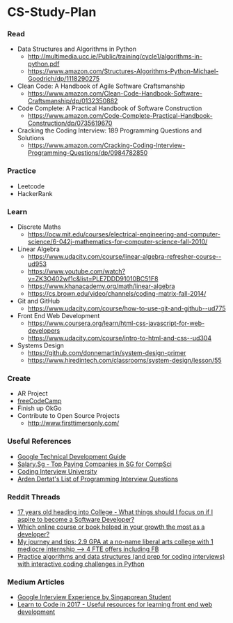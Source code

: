 # CS-Study-Plan

### Read
* Data Structures and Algorithms in Python
  * http://multimedia.ucc.ie/Public/training/cycle1/algorithms-in-python.pdf
  * https://www.amazon.com/Structures-Algorithms-Python-Michael-Goodrich/dp/1118290275
* Clean Code: A Handbook of Agile Software Craftsmanship
  * https://www.amazon.com/Clean-Code-Handbook-Software-Craftsmanship/dp/0132350882
* Code Complete: A Practical Handbook of Software Construction
  * https://www.amazon.com/Code-Complete-Practical-Handbook-Construction/dp/0735619670
* Cracking the Coding Interview: 189 Programming Questions and Solutions
  * https://www.amazon.com/Cracking-Coding-Interview-Programming-Questions/dp/0984782850
  
 ### Practice
 * Leetcode
 * HackerRank
 
### Learn
* Discrete Maths
  * https://ocw.mit.edu/courses/electrical-engineering-and-computer-science/6-042j-mathematics-for-computer-science-fall-2010/
* Linear Algebra
  * https://www.udacity.com/course/linear-algebra-refresher-course--ud953
  * https://www.youtube.com/watch?v=ZK3O402wf1c&list=PLE7DDD91010BC51F8
  * https://www.khanacademy.org/math/linear-algebra
  * https://cs.brown.edu/video/channels/coding-matrix-fall-2014/
* Git and GitHub
  * https://www.udacity.com/course/how-to-use-git-and-github--ud775
* Front End Web Development
  * https://www.coursera.org/learn/html-css-javascript-for-web-developers
  * https://www.udacity.com/course/intro-to-html-and-css--ud304
* Systems Design
  * https://github.com/donnemartin/system-design-primer
  * https://www.hiredintech.com/classrooms/system-design/lesson/55
  
### Create
* AR Project
* [freeCodeCamp](https://www.freecodecamp.com/)
* Finish up OkGo
* Contribute to Open Source Projects 
  * http://www.firsttimersonly.com/

### Useful References
* [Google Technical Development Guide](https://www.google.com/about/careers/students/guide-to-technical-development.html)
* [Salary.Sg - Top Paying Companies in SG for CompSci](http://forums.salary.sg/income-jobs/8617-top-paying-companies-sg-compsci.html#post94905)
* [Coding Interview University](https://github.com/jwasham/coding-interview-university/blob/master/README.md#recursion)
* [Arden Dertat's List of Programming Interview Questions](http://www.ardendertat.com/2012/01/09/programming-interview-questions/)

### Reddit Threads
* [17 years old heading into College - What things should I focus on if I aspire to become a Software Developer?](https://www.reddit.com/r/cscareerquestions/comments/691zpw/17_years_old_heading_into_college_what_things/)
* [Which online course or book helped in your growth the most as a developer?](https://www.reddit.com/r/cscareerquestions/comments/65ln8o/which_online_course_or_book_helped_in_your_growth/)
* [My journey and tips: 2.9 GPA at a no-name liberal arts college with 1 mediocre internship —> 4 FTE offers including FB](https://www.reddit.com/r/cscareerquestions/comments/6278bi/my_journey_and_tips_29_gpa_at_a_noname_liberal/)
* [Practice algorithms and data structures (and prep for coding interviews) with interactive coding challenges in Python](https://github.com/donnemartin/coding)

### Medium Articles
* [Google Interview Experience by Singaporean Student](https://medium.com/@jinzhe/my-google-interview-experience-51f716c7e578)
* [Learn to Code in 2017 - Useful resources for learning front end web development](https://hackernoon.com/learn-to-code-in-2017-get-hired-and-have-fun-along-the-way-5ff4c1b1a790?source=userActivityShare-ff62632145a3-1494413549&gi=1bef10198695)

